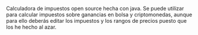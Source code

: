 Calculadora de impuestos open source hecha con java. Se puede utilizar para calcular impuestos sobre ganancias en bolsa y criptomonedas, aunque para ello deberás editar los impuestos y los rangos de precios puesto que los he hecho al azar. 
